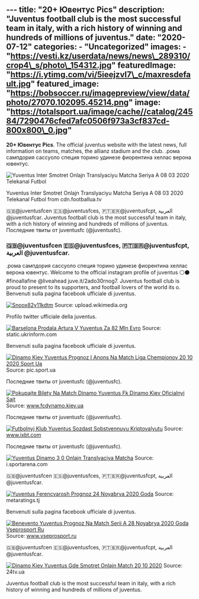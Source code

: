 --- title: "20+ Ювентус Pics" description: "Juventus football club is
the most successful team in italy, with a rich history of winning and
hundreds of millions of juventus." date: "2020-07-12" categories: -
"Uncategorized" images: -
"https://vesti.kz/userdata/news/news\_289310/crop4\_s/photo\_154312.jpg"
featuredImage: "https://i.ytimg.com/vi/5ieejzvI7\_c/maxresdefault.jpg"
featured\_image:
"https://bobsoccer.ru/imagepreview/view/data/photo/27070.102095.45214.png"
image:
"https://totalsport.ua/image/cache//catalog/24584/7290476cfed7afc0506f973a3cf837cd-800x800\_0.jpg"
---

**20+ Ювентус Pics**. The official juventus website with the latest
news, full information on teams, matches, the allianz stadium and the
club. .рома сампдория сассуоло специя торино удинезе фиорентина хеллас
верона ювентус.

![Yuventus Inter Smotret Onlajn Translyaciyu Matcha Seriya A 08 03 2020
Telekanal
Futbol](https://cdn.footballua.tv/i/image_650x360/uploads/football-media/image/5e6/55a/bdb/5e655abdb1dc8_inter.png)

Yuventus Inter Smotret Onlajn Translyaciyu Matcha Seriya A 08 03 2020
Telekanal Futbol from cdn.footballua.tv

🇬🇧@juventusfcen 🇪🇸@juventusfces, 🇵🇹🇧🇷@juventusfcpt, العربية
@juventusfcar. Juventus football club is the most successful team in
italy, with a rich history of winning and hundreds of millions of
juventus. Последние твиты от juventusfc (@juventusfc).

### 🇬🇧@juventusfcen 🇪🇸@juventusfces, 🇵🇹🇧🇷@juventusfcpt, العربية @juventusfcar.

.рома сампдория сассуоло специя торино удинезе фиорентина хеллас верона
ювентус. Welcome to the official instagram profile of juventus ⚪⚫
\#finoallafine @liveahead juve.it/2ado30rnog7. Juventus football club is
proud to present to its supporters, and football lovers of the world its
o. Benvenuti sulla pagina facebook ufficiale di juventus.

[![Snoox82y11kdtm](https://upload.wikimedia.org/wikipedia/commons/thumb/1/15/Juventus_FC_2017_logo.svg/126px-Juventus_FC_2017_logo.svg.png)](https://upload.wikimedia.org/wikipedia/commons/thumb/1/15/Juventus_FC_2017_logo.svg/126px-Juventus_FC_2017_logo.svg.png)
Source: upload.wikimedia.org

Profilo twitter ufficiale della juventus.

[![Barselona Prodala Artura V Yuventus Za 82 Mln
Evro](https://static.ukrinform.com/photos/2020_06/thumb_files/630_360_1593448132-995.png)](https://static.ukrinform.com/photos/2020_06/thumb_files/630_360_1593448132-995.png)
Source: static.ukrinform.com

Benvenuti sulla pagina facebook ufficiale di juventus.

[![Dinamo Kiev Yuventus Prognoz I Anons Na Match Liga Chempionov 20 10
2020 Sport
Ua](https://pic.sport.ua/images/news/0/12/142/orig_508511.jpg)](https://pic.sport.ua/images/news/0/12/142/orig_508511.jpg)
Source: pic.sport.ua

Последние твиты от juventusfc (@juventusfc).

[![Pokupajte Bilety Na Match Dinamo Yuventus Fk Dinamo Kiev Oficialnyj
Sajt](http://www.fcdynamo.kiev.ua/content/news/1602192491.png)](http://www.fcdynamo.kiev.ua/content/news/1602192491.png)
Source: www.fcdynamo.kiev.ua

Последние твиты от juventusfc (@juventusfc).

[![Futbolnyj Klub Yuventus Sozdast Sobstvennuyu
Kriptovalyutu](https://www.ixbt.com/img/n1/news/2018/8/1/25a850.jpeg)](https://www.ixbt.com/img/n1/news/2018/8/1/25a850.jpeg)
Source: www.ixbt.com

Последние твиты от juventusfc (@juventusfc).

[![Yuventus Dinamo 3 0 Onlajn Translyaciya
Matcha](https://i.sportarena.com/2020/12/yuventus-dinamo-onlajn-translyatsiya-matcha-820x420.jpg)](https://i.sportarena.com/2020/12/yuventus-dinamo-onlajn-translyatsiya-matcha-820x420.jpg)
Source: i.sportarena.com

🇬🇧@juventusfcen 🇪🇸@juventusfces, 🇵🇹🇧🇷@juventusfcpt, العربية
@juventusfcar.

[![Yuventus Ferencvarosh Prognoz 24 Noyabrya 2020
Goda](https://metaratings.tj/upload/iblock/3c5/3c59d7e9d6580c589e6adb5c2a90a95f.jpg)](https://metaratings.tj/upload/iblock/3c5/3c59d7e9d6580c589e6adb5c2a90a95f.jpg)
Source: metaratings.tj

Benvenuti sulla pagina facebook ufficiale di juventus.

[![Benevento Yuventus Prognoz Na Match Serii A 28 Noyabrya 2020 Goda
Vseprosport
Ru](https://www.vseprosport.ru/images/uploads2018/thumbs/800x450/85363.jpg?v=1606590124)](https://www.vseprosport.ru/images/uploads2018/thumbs/800x450/85363.jpg?v=1606590124)
Source: www.vseprosport.ru

🇬🇧@juventusfcen 🇪🇸@juventusfces, 🇵🇹🇧🇷@juventusfcpt, العربية
@juventusfcar.

[![Dinamo Kiev Yuventus Gde Smotret Onlajn Match 20 10
2020](https://24tv.ua/resources/photos/news/202010/1438279.jpg?1603109134000)](https://24tv.ua/resources/photos/news/202010/1438279.jpg?1603109134000)
Source: 24tv.ua

Juventus football club is the most successful team in italy, with a rich
history of winning and hundreds of millions of juventus.
